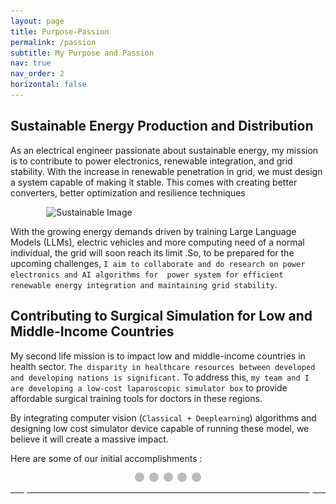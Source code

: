 ```yaml
---
layout: page
title: Purpose-Passion
permalink: /passion
subtitle: My Purpose and Passion
nav: true
nav_order: 2
horizontal: false
---
```


## Sustainable Energy Production and Distribution

As an electrical engineer passionate about sustainable energy, my mission is to contribute to power electronics, renewable integration, and grid stability. With the increase in renewable penetration in grid, we must design a system capable of making it stable. This comes with creating better converters, better optimization and resilience techniques

<div class="image-container">
    <img src="/assets/img/Misc/sustainable.png" alt="Sustainable Image" class="responsive-image">
</div>

With the growing energy demands driven by training Large Language Models (LLMs), electric vehicles and more computing need of a normal individual, the grid will soon reach its limit .So, to be prepared for the upcoming challenges, `I aim to collaborate and do research on power electronics and AI algorithms for  power system for efficient renewable energy integration and maintaining grid stability`.  

## Contributing to Surgical Simulation for Low and Middle-Income Countries

My second life mission is to impact low and middle-income countries in health sector. `The disparity in healthcare resources between developed and developing nations is significant.` To address this, `my team and I are developing a low-cost laparoscopic simulator box` to provide affordable surgical training tools for doctors in these regions. 

By integrating computer vision (`Classical + Deeplearning`) algorithms and designing low cost simulator device capable of running these model, we believe it will create a massive impact.

Here are some of our initial accomplishments : 

<div class="slideshow-container">

  <div class="mySlides">
    <img src="/assets/img/Laapsi/Pic_0.gif" style="width:100%">
    <div class="text"> Realtime Progress Tracking Software Prototype for Laparoscopic Surgery</div>
  </div>

  <div class="mySlides">
    <img src="/assets/img/Laapsi/Pic1.jpg" style="width:100%">
    <div class="text"> Hardware prototype for the Automated Progress Tracking Simulator and our Silicon model</div>
  </div>

  <div class="mySlides">
    <img src="/assets/img/Laapsi/Pic2.jpg" style="width:100%">
    <div class="text">Software Prototype</div>
  </div>

  <div class="mySlides">
    <img src="/assets/img/Laapsi/Pic3.jpg" style="width:100%">
    <div class="text">Me and Automated Progress Tracking Simulator</div>
  </div>

  <div class="mySlides">
    <img src="/assets/img/Laapsi/Pic4.jpg" style="width:100%">
    <div class="text">Showcasing our prototype in Manipal Hospital, Pokhara</div>
  </div>

  <div class="mySlides">
    <img src="./assets/img/Laapsi/Pic5.jpg" style="width:100%">
    <div class="text">Validation from Dr. Surgeon Jeremy</div>
  </div>

  <div class="mySlides">
    <img src="./assets/img/Laapsi/Pic6.jpg" style="width:100%">
    <div class="text">Our Team</div>
  </div>

  <a class="prev" onclick="plusSlides(-1)">&#10094;</a>
  <a class="next" onclick="plusSlides(1)">&#10095;</a>

</div>

<div style="text-align:center">
  <span class="dot" onclick="currentSlide(1)"></span> 
  <span class="dot" onclick="currentSlide(2)"></span> 
  <span class="dot" onclick="currentSlide(3)"></span> 
  <span class="dot" onclick="currentSlide(4)"></span> 
  <span class="dot" onclick="currentSlide(5)"></span> 
</div>

---

<style>
.slideshow-container {
  position: relative;
  margin: auto;
  max-width: 600px;
}

.mySlides {
  display: none;
}


.mySlides img {
  width: 100%;
  height: 300px; /* Set a fixed height for all images */
  object-fit: contain; /* Ensures the images scale proportionally and cover the fixed height */
}


.prev, .next {
  cursor: pointer;
  position: absolute;
  top: 50%;
  width: auto;
  padding: 16px;
  color: white;
  font-weight: bold;
  font-size: 18px;
  user-select: none;
}

.next {
  right: 0;
}

.text {
  color: #000; /* Set to black for better visibility */
  font-size: 15px;
  padding: 8px 12px;
  position: absolute;
  bottom: 8px;
  width: 100%;
  text-align: center;
  background-color: rgba(255, 255, 255, 0.7); /* Semi-transparent white background */
}

.dot {
  cursor: pointer;
  height: 15px;
  width: 15px;
  margin: 0 2px;
  background-color: #bbb;
  border-radius: 50%;
  display: inline-block;
  transition: background-color 0.6s ease;
}

.dot.active {
  background-color: #717171;
}

.image-container {
    width: 50%; 
    display: flex;
    justify-content: center;
    align-items: center;
}

.responsive-image {
    max-width: 100%;
    height: auto;
    display: block;
}

</style>

<script>
let slideIndex = 1;
showSlides(slideIndex);

function plusSlides(n) {
  showSlides(slideIndex += n);
}

function currentSlide(n) {
  showSlides(slideIndex = n);
}

function showSlides(n) {
  let i;
  let slides = document.getElementsByClassName("mySlides");
  let dots = document.getElementsByClassName("dot");
  if (n > slides.length) {slideIndex = 1}
  if (n < 1) {slideIndex = slides.length}
  for (i = 0; i < slides.length; i++) {
    slides[i].style.display = "none";
  }
  slides[slideIndex-1].style.display = "block";
  for (i = 0; i < dots.length; i++) {
    dots[i].className = dots[i].className.replace(" active", "");
  }
  dots[slideIndex-1].className += " active";
}
</script>
